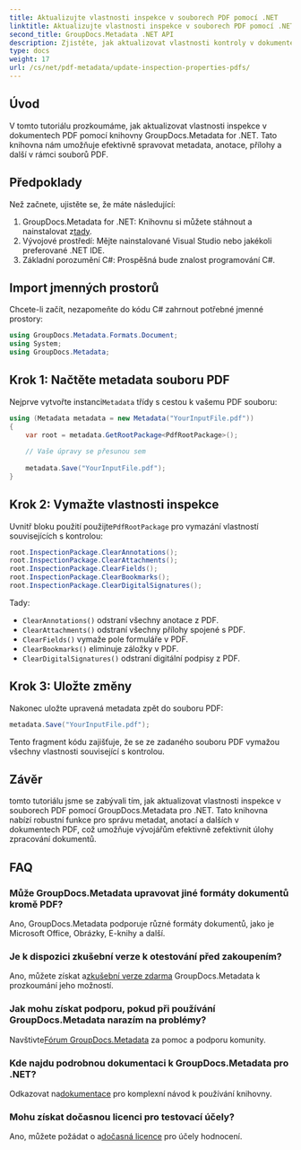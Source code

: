```yaml
---
title: Aktualizujte vlastnosti inspekce v souborech PDF pomocí .NET
linktitle: Aktualizujte vlastnosti inspekce v souborech PDF pomocí .NET
second_title: GroupDocs.Metadata .NET API
description: Zjistěte, jak aktualizovat vlastnosti kontroly v dokumentech PDF pomocí GroupDocs.Metadata pro .NET. Efektivně spravujte metadata a anotace pomocí C#.
type: docs
weight: 17
url: /cs/net/pdf-metadata/update-inspection-properties-pdfs/
---
```

## Úvod
V tomto tutoriálu prozkoumáme, jak aktualizovat vlastnosti inspekce v dokumentech PDF pomocí knihovny GroupDocs.Metadata for .NET. Tato knihovna nám umožňuje efektivně spravovat metadata, anotace, přílohy a další v rámci souborů PDF.
## Předpoklady
Než začnete, ujistěte se, že máte následující:
1.  GroupDocs.Metadata for .NET: Knihovnu si můžete stáhnout a nainstalovat z[tady](https://releases.groupdocs.com/metadata/net/).
2. Vývojové prostředí: Mějte nainstalované Visual Studio nebo jakékoli preferované .NET IDE.
3. Základní porozumění C#: Prospěšná bude znalost programování C#.

## Import jmenných prostorů
Chcete-li začít, nezapomeňte do kódu C# zahrnout potřebné jmenné prostory:
```csharp
using GroupDocs.Metadata.Formats.Document;
using System;
using GroupDocs.Metadata;
```
## Krok 1: Načtěte metadata souboru PDF
 Nejprve vytvořte instanci`Metadata` třídy s cestou k vašemu PDF souboru:
```csharp
using (Metadata metadata = new Metadata("YourInputFile.pdf"))
{
    var root = metadata.GetRootPackage<PdfRootPackage>();
    
    // Vaše úpravy se přesunou sem
    
    metadata.Save("YourInputFile.pdf");
}
```
## Krok 2: Vymažte vlastnosti inspekce
 Uvnitř bloku použití použijte`PdfRootPackage` pro vymazání vlastností souvisejících s kontrolou:
```csharp
root.InspectionPackage.ClearAnnotations();
root.InspectionPackage.ClearAttachments();
root.InspectionPackage.ClearFields();
root.InspectionPackage.ClearBookmarks();
root.InspectionPackage.ClearDigitalSignatures();
```
Tady:
- `ClearAnnotations()` odstraní všechny anotace z PDF.
- `ClearAttachments()` odstraní všechny přílohy spojené s PDF.
- `ClearFields()` vymaže pole formuláře v PDF.
- `ClearBookmarks()` eliminuje záložky v PDF.
- `ClearDigitalSignatures()` odstraní digitální podpisy z PDF.
## Krok 3: Uložte změny
Nakonec uložte upravená metadata zpět do souboru PDF:
```csharp
metadata.Save("YourInputFile.pdf");
```
Tento fragment kódu zajišťuje, že se ze zadaného souboru PDF vymažou všechny vlastnosti související s kontrolou.

## Závěr
tomto tutoriálu jsme se zabývali tím, jak aktualizovat vlastnosti inspekce v souborech PDF pomocí GroupDocs.Metadata pro .NET. Tato knihovna nabízí robustní funkce pro správu metadat, anotací a dalších v dokumentech PDF, což umožňuje vývojářům efektivně zefektivnit úlohy zpracování dokumentů.

## FAQ
### Může GroupDocs.Metadata upravovat jiné formáty dokumentů kromě PDF?
Ano, GroupDocs.Metadata podporuje různé formáty dokumentů, jako je Microsoft Office, Obrázky, E-knihy a další.
### Je k dispozici zkušební verze k otestování před zakoupením?
 Ano, můžete získat a[zkušební verze zdarma](https://releases.groupdocs.com/) GroupDocs.Metadata k prozkoumání jeho možností.
### Jak mohu získat podporu, pokud při používání GroupDocs.Metadata narazím na problémy?
 Navštivte[Fórum GroupDocs.Metadata](https://forum.groupdocs.com/c/metadata/14) za pomoc a podporu komunity.
### Kde najdu podrobnou dokumentaci k GroupDocs.Metadata pro .NET?
 Odkazovat na[dokumentace](https://reference.groupdocs.com/metadata/net/) pro komplexní návod k používání knihovny.
### Mohu získat dočasnou licenci pro testovací účely?
 Ano, můžete požádat o a[dočasná licence](https://purchase.groupdocs.com/temporary-license/) pro účely hodnocení.